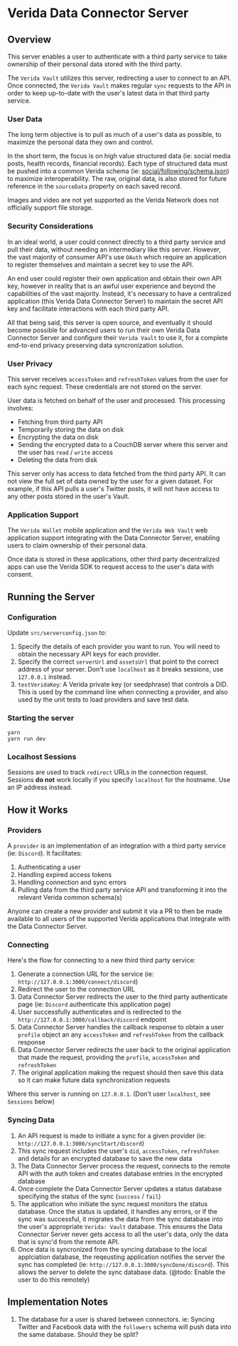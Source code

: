 # Verida Data Connector Server

## Overview

This server enables a user to authenticate with a third party service to take ownership of their personal data stored with the third party.

The `Verida Vault` utilizes this server, redirecting a user to connect to an API. Once connected, the `Verida Vault` makes regular `sync` requests to the API in order to keep up-to-date with the user's latest data in that third party service.

### User Data

The long term objective is to pull as much of a user's data as possible, to maximize the personal data they own and control.

In the short term, the focus is on high value structured data (ie: social media posts, health records, financial records). Each type of structured data must be pushed into a common Verida schema (ie: [social/following/schema.json](https://common.schemas.verida.io/social/following/v0.1.0/schema.json)) to maximize interoperability. The raw, original data, is also stored for future reference in the `sourceData` property on each saved record.

Images and video are not yet supported as the Verida Network does not officially support file storage.

### Security Considerations

In an ideal world, a user could connect directly to a third party service and pull their data, without needing an intermediary like this server. However, the vast majority of consumer API's use `OAuth` which require an application to register themselves and maintain a secret key to use the API.

An end user could register their own application and obtain their own API key, however in reality that is an awful user experience and beyond the capabilities of the vast majority. Instead, it's necessary to have a centralized application (this Verida Data Connector Server) to maintain the secret API key and facilitate interactions with each third party API.

All that being said, this server is open source, and eventually it should become possible for advanced users to run their own Verida Data Connector Server and configure their `Verida Vault` to use it, for a complete end-to-end privacy preserving data syncronization solution.

### User Privacy

This server receives `accessToken` and `refreshToken` values from the user for each sync request. These credentials are not stored on the server.

User data is fetched on behalf of the user and processed. This processing involves:

- Fetching from third party API
- Temporarily storing the data on disk
- Encrypting the data on disk
- Sending the encrypted data to a CouchDB server where this server and the user has `read` / `write` access
- Deleting the data from disk

This server only has access to data fetched from the third party API. It can not view the full set of data owned by the user for a given dataset. For example, if this API pulls a user's Twitter posts, it will not have access to any other posts stored in the user's Vault.

### Application Support

The `Verida Wallet` mobile application and the `Verida Web Vault` web application support integrating with the Data Connector Server, enabling users to claim ownership of their personal data.

Once data is stored in these applications, other third party decentralized apps can use the Verida SDK to request access to the user's data with consent.

## Running the Server

### Configuration

Update `src/serverconfig.json` to:

1. Specify the details of each provider you want to run. You will need to obtain the necessary API keys for each provider.
2. Specify the correct `serverUrl` and `assetsUrl` that point to the correct address of your server. Don't use `localhost` as it breaks sessions, use `127.0.0.1` instead.
3. `testVeridaKey`: A Verida private key (or seedphrase) that controls a DID. This is used by the command line when connecting a provider, and also used by the unit tests to load providers and save test data.

### Starting the server

```
yarn
yarn run dev
```

### Localhost Sessions

Sessions are used to track `redirect` URLs in the connection request. Sessions **do not** work locally if you specify `localhost` for the hostname. Use an IP address instead.

## How it Works

### Providers

A `provider` is an implementation of an integration with a third party service (ie: `Discord`). It facilitates:

1. Authenticating a user
2. Handling expired access tokens
3. Handling connection and sync errors
4. Pulling data from the third party service API and transforming it into the relevant Verida common schema(s)

Anyone can create a new provider and submit it via a PR to then be made available to all users of the supported Verida applications that integrate with the Data Connector Server.

### Connecting

Here's the flow for connecting to a new third third party service:

1. Generate a connection URL for the service (ie: `http://127.0.0.1:3000/connect/discord`)
2. Redirect the user to the connection URL
3. Data Connector Server redirects the user to the third party authenticate page (ie: `Discord` authenticate this application page)
4. User successfully authenticates and is redirected to the `http://127.0.0.1:3000/callback/discord` endpoint
5. Data Connector Server handles the callback response to obtain a user `profile` object an any `accessToken` and `refreshToken` from the callback response
6. Data Connector Server redirects the user back to the original application that made the request, providing the `profile`, `accessToken` and `refreshToken`
7. The original application making the request should then save this data so it can make future data synchronization requests

Where this server is running on `127.0.0.1`. (Don't user `localhost`, see `Sessions` below)

### Syncing Data

1. An API request is made to initiate a sync for a given provider (ie: `http://127.0.0.1:3000/syncStart/discord`)
2. This sync request includes the user's `did`, `accessToken`, `refreshToken` and details for an encrypted database to save the new data
3. The Data Connector Server process the request, connects to the remote API with the auth token and creates database entries in the encrypted database
4. Once complete the Data Connector Server updates a status database specifying the status of the sync (`success` / `fail`)
5. The application who initiate the sync request monitors the status database. Once the status is updated, it handles any errors, or if the sync was successful, it migrates the data from the sync database into the user's appropriate `Verida: Vault` database. This ensures the Data Connector Server never gets access to all the user's data, only the data that is sync'd from the remote API.
6. Once data is syncronized from the syncing database to the local applciation database, the reqeusting application notifies the server the sync has completed (ie: `http://127.0.0.1:3000/syncDone/discord`). This allows the server to delete the sync database data. (@todo: Enable the user to do this remotely)

## Implementation Notes

1. The database for a user is shared between connectors. ie: Syncing Twitter and Facebook data with the `followers` schema will push data into the same database. Should they be split?